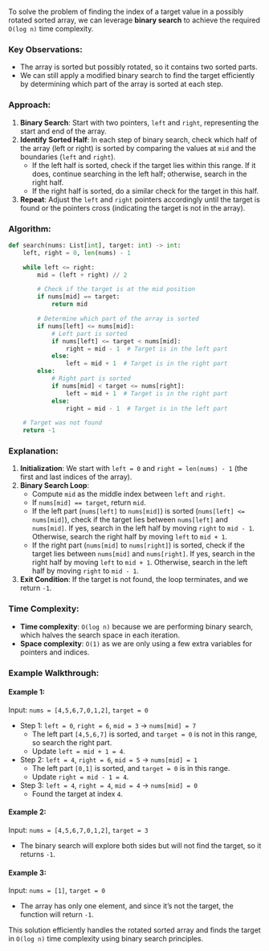 To solve the problem of finding the index of a target value in a possibly rotated sorted array, we can leverage **binary search** to achieve the required `O(log n)` time complexity.

### Key Observations:
- The array is sorted but possibly rotated, so it contains two sorted parts.
- We can still apply a modified binary search to find the target efficiently by determining which part of the array is sorted at each step.

### Approach:
1. **Binary Search**: Start with two pointers, `left` and `right`, representing the start and end of the array.
2. **Identify Sorted Half**: In each step of binary search, check which half of the array (left or right) is sorted by comparing the values at `mid` and the boundaries (`left` and `right`).
   - If the left half is sorted, check if the target lies within this range. If it does, continue searching in the left half; otherwise, search in the right half.
   - If the right half is sorted, do a similar check for the target in this half.
3. **Repeat**: Adjust the `left` and `right` pointers accordingly until the target is found or the pointers cross (indicating the target is not in the array).

### Algorithm:

```python
def search(nums: List[int], target: int) -> int:
    left, right = 0, len(nums) - 1

    while left <= right:
        mid = (left + right) // 2

        # Check if the target is at the mid position
        if nums[mid] == target:
            return mid

        # Determine which part of the array is sorted
        if nums[left] <= nums[mid]:
            # Left part is sorted
            if nums[left] <= target < nums[mid]:
                right = mid - 1  # Target is in the left part
            else:
                left = mid + 1  # Target is in the right part
        else:
            # Right part is sorted
            if nums[mid] < target <= nums[right]:
                left = mid + 1  # Target is in the right part
            else:
                right = mid - 1  # Target is in the left part

    # Target was not found
    return -1
```

### Explanation:
1. **Initialization**: We start with `left = 0` and `right = len(nums) - 1` (the first and last indices of the array).
2. **Binary Search Loop**:
   - Compute `mid` as the middle index between `left` and `right`.
   - If `nums[mid] == target`, return `mid`.
   - If the left part (`nums[left]` to `nums[mid]`) is sorted (`nums[left] <= nums[mid]`), check if the target lies between `nums[left]` and `nums[mid]`. If yes, search in the left half by moving `right` to `mid - 1`. Otherwise, search the right half by moving `left` to `mid + 1`.
   - If the right part (`nums[mid]` to `nums[right]`) is sorted, check if the target lies between `nums[mid]` and `nums[right]`. If yes, search in the right half by moving `left` to `mid + 1`. Otherwise, search in the left half by moving `right` to `mid - 1`.
3. **Exit Condition**: If the target is not found, the loop terminates, and we return `-1`.

### Time Complexity:
- **Time complexity**: `O(log n)` because we are performing binary search, which halves the search space in each iteration.
- **Space complexity**: `O(1)` as we are only using a few extra variables for pointers and indices.

### Example Walkthrough:

#### Example 1:
Input: `nums = [4,5,6,7,0,1,2]`, `target = 0`
- Step 1: `left = 0`, `right = 6`, `mid = 3` → `nums[mid] = 7`
  - The left part `[4,5,6,7]` is sorted, and `target = 0` is not in this range, so search the right part.
  - Update `left = mid + 1 = 4`.
- Step 2: `left = 4`, `right = 6`, `mid = 5` → `nums[mid] = 1`
  - The left part `[0,1]` is sorted, and `target = 0` is in this range.
  - Update `right = mid - 1 = 4`.
- Step 3: `left = 4`, `right = 4`, `mid = 4` → `nums[mid] = 0`
  - Found the target at index `4`.

#### Example 2:
Input: `nums = [4,5,6,7,0,1,2]`, `target = 3`
- The binary search will explore both sides but will not find the target, so it returns `-1`.

#### Example 3:
Input: `nums = [1]`, `target = 0`
- The array has only one element, and since it’s not the target, the function will return `-1`.

This solution efficiently handles the rotated sorted array and finds the target in `O(log n)` time complexity using binary search principles.
